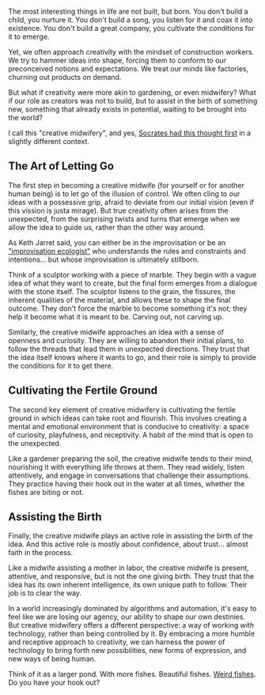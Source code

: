 The most interesting things in life are not built, but born. You don't build a child, you nurture it. You don't build a song, you listen for it and coax it into existence. You don't build a great company, you cultivate the conditions for it to emerge.

Yet, we often approach creativity with the mindset of construction workers. We try to hammer ideas into shape, forcing them to conform to our preconceived notions and expectations. We treat our minds like factories, churning out products on demand.

But what if creativity were more akin to gardening, or even midwifery? What if our role as creators was not to build, but to assist in the birth of something new, something that already exists in potential, waiting to be brought into the world?

I call this "creative midwifery", and yes, [Socrates had this thought first](https://en.wikipedia.org/wiki/Socratic_method) in a slightly different context.

## The Art of Letting Go

The first step in becoming a creative midwife (for yourself or for another human being) is to let go of the illusion of control. We often cling to our ideas with a possessive grip, afraid to deviate from our initial vision (even if this vission is justa mirage). But true creativity often arises from the unexpected, from the surprising twists and turns that emerge when we allow the idea to guide us, rather than the other way around.

As Keth Jarret said, you can either be in the improvisation or be an ["improvisation ecologist"](https://youtu.be/BUH-FbhS-A4?si=GI94w0Spvh5SbR4u&t=472) who understands the rules and constraints and intentions... but whose improvisation is ultimately stillborn.

Think of a sculptor working with a piece of marble. They begin with a vague idea of what they want to create, but the final form emerges from a dialogue with the stone itself. The sculptor listens to the grain, the fissures, the inherent qualities of the material, and allows these to shape the final outcome. They don't force the marble to become something it's not; they help it become what it is meant to be. Carving out, not carving up.

Similarly, the creative midwife approaches an idea with a sense of openness and curiosity. They are willing to abandon their initial plans, to follow the threads that lead them in unexpected directions. They trust that the idea itself knows where it wants to go, and their role is simply to provide the conditions for it to get there.

## Cultivating the Fertile Ground

The second key element of creative midwifery is cultivating the fertile ground in which ideas can take root and flourish. This involves creating a mental and emotional environment that is conducive to creativity: a space of curiosity, playfulness, and receptivity. A habit of the mind that is open to the unexpected.

Like a gardener preparing the soil, the creative midwife tends to their mind, nourishing it with everything life throws at them. They read widely, listen attentively, and engage in conversations that challenge their assumptions. They practice having their hook out in the water at all times, whether the fishes are biting or not.

## Assisting the Birth

Finally, the creative midwife plays an active role in assisting the birth of the idea. And this active role is mostly about confidence, about trust... almost faith in the process.

Like a midwife assisting a mother in labor, the creative midwife is present, attentive, and responsive, but is not the one giving birth. They trust that the idea has its own inherent intelligence, its own unique path to follow. Their job is to clear the way.

In a world increasingly dominated by algorithms and automation, it's easy to feel like we are losing our agency, our ability to shape our own destinies. But creative midwifery offers a different perspective: a way of working *with* technology, rather than being controlled by it. By embracing a more humble and receptive approach to creativity, we can harness the power of technology to bring forth new possibilities, new forms of expression, and new ways of being human.

Think of it as a larger pond. With more fishes. Beautiful fishes. [Weird fishes](https://www.youtube.com/watch?v=pcEJyvv6_kc). Do you have your hook out?
